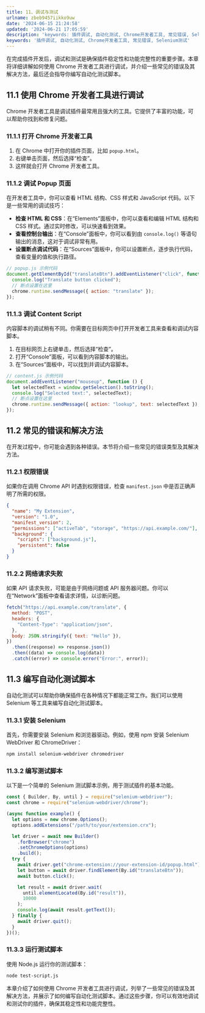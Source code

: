 ```yaml
---
title: 11、调试与测试
urlname: zbeb9457iikko9uw
date: '2024-06-15 21:24:58'
updated: '2024-06-21 17:05:59'
description: 'keywords: 插件调试, 自动化测试, Chrome开发者工具, 常见错误, Selenium测试在完成插件开发后，调试和测试是确保插件稳定性和功能完整性的重要步骤。本章将详细讲解如何使用 Chrome 开发者工具进行调试，并介绍一些常见的错误及其解决方法，最后还会指导你编写自动化测试脚...'
keywords: '插件调试, 自动化测试, Chrome开发者工具, 常见错误, Selenium测试'
---
```

在完成插件开发后，调试和测试是确保插件稳定性和功能完整性的重要步骤。本章将详细讲解如何使用 Chrome 开发者工具进行调试，并介绍一些常见的错误及其解决方法，最后还会指导你编写自动化测试脚本。
## 11.1 使用 Chrome 开发者工具进行调试

Chrome 开发者工具是调试插件最常用且强大的工具。它提供了丰富的功能，可以帮助你找到和修复问题。

### 11.1.1 打开 Chrome 开发者工具

1. 在 Chrome 中打开你的插件页面，比如 `popup.html`。
2. 右键单击页面，然后选择“检查”。
3. 这样就会打开 Chrome 开发者工具。

### 11.1.2 调试 Popup 页面

在开发者工具中，你可以查看 HTML 结构、CSS 样式和 JavaScript 代码。以下是一些常用的调试技巧：

- **检查 HTML 和 CSS**：在“Elements”面板中，你可以查看和编辑 HTML 结构和 CSS 样式。通过实时修改，可以快速看到效果。
- **查看控制台输出**：在“Console”面板中，你可以看到由 `console.log()` 等语句输出的消息，这对于调试非常有用。
- **设置断点调试代码**：在“Sources”面板中，你可以设置断点，逐步执行代码，查看变量的值和执行路径。

```javascript
// popup.js 示例代码
document.getElementById("translateBtn").addEventListener("click", function () {
  console.log("Translate button clicked");
  // 断点设置在这里
  chrome.runtime.sendMessage({ action: "translate" });
});
```

### 11.1.3 调试 Content Script

内容脚本的调试稍有不同。你需要在目标网页中打开开发者工具来查看和调试内容脚本。

1. 在目标网页上右键单击，然后选择“检查”。
2. 打开“Console”面板，可以看到内容脚本的输出。
3. 在“Sources”面板中，可以找到并调试内容脚本。

```javascript
// content.js 示例代码
document.addEventListener("mouseup", function () {
  let selectedText = window.getSelection().toString();
  console.log("Selected text:", selectedText);
  // 断点设置在这里
  chrome.runtime.sendMessage({ action: "lookup", text: selectedText });
});
```

## 11.2 常见的错误和解决方法

在开发过程中，你可能会遇到各种错误。本节将介绍一些常见的错误类型及其解决方法。

### 11.2.1 权限错误

如果你在调用 Chrome API 时遇到权限错误，检查 `manifest.json` 中是否正确声明了所需的权限。

```json
{
  "name": "My Extension",
  "version": "1.0",
  "manifest_version": 2,
  "permissions": ["activeTab", "storage", "https://api.example.com/"],
  "background": {
    "scripts": ["background.js"],
    "persistent": false
  }
}
```

### 11.2.2 网络请求失败

如果 API 请求失败，可能是由于网络问题或 API 服务器问题。你可以在“Network”面板中查看请求详情，以诊断问题。

```javascript
fetch("https://api.example.com/translate", {
  method: "POST",
  headers: {
    "Content-Type": "application/json",
  },
  body: JSON.stringify({ text: "Hello" }),
})
  .then((response) => response.json())
  .then((data) => console.log(data))
  .catch((error) => console.error("Error:", error));
```

## 11.3 编写自动化测试脚本

自动化测试可以帮助你确保插件在各种情况下都能正常工作。我们可以使用 Selenium 等工具来编写自动化测试脚本。

### 11.3.1 安装 Selenium

首先，你需要安装 Selenium 和浏览器驱动。例如，使用 npm 安装 Selenium WebDriver 和 ChromeDriver：

```bash
npm install selenium-webdriver chromedriver
```

### 11.3.2 编写测试脚本

以下是一个简单的 Selenium 测试脚本示例，用于测试插件的基本功能。

```javascript
const { Builder, By, until } = require("selenium-webdriver");
const chrome = require("selenium-webdriver/chrome");

(async function example() {
  let options = new chrome.Options();
  options.addExtensions("/path/to/your/extension.crx");

  let driver = await new Builder()
    .forBrowser("chrome")
    .setChromeOptions(options)
    .build();
  try {
    await driver.get("chrome-extension://your-extension-id/popup.html");
    let button = await driver.findElement(By.id("translateBtn"));
    await button.click();

    let result = await driver.wait(
      until.elementLocated(By.id("result")),
      10000
    );
    console.log(await result.getText());
  } finally {
    await driver.quit();
  }
})();
```

### 11.3.3 运行测试脚本

使用 Node.js 运行你的测试脚本：

```bash
node test-script.js
```

本章介绍了如何使用 Chrome 开发者工具进行调试，列举了一些常见的错误及其解决方法，并展示了如何编写自动化测试脚本。通过这些步骤，你可以有效地调试和测试你的插件，确保其稳定性和功能完整性。

